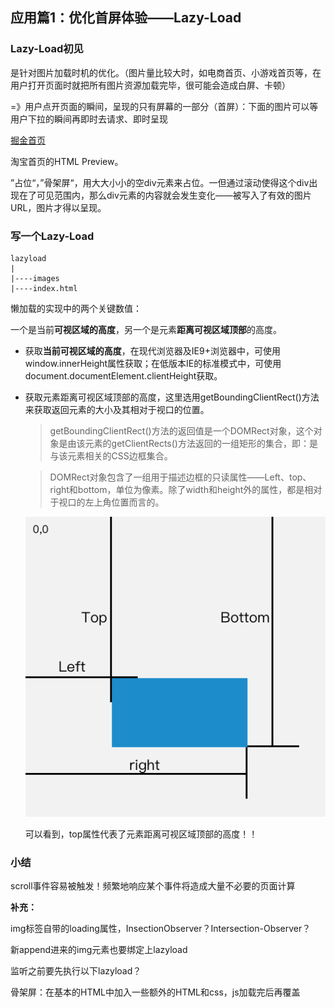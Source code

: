 ## 应用篇1：优化首屏体验——Lazy-Load

### Lazy-Load初见

是针对图片加载时机的优化。（图片量比较大时，如电商首页、小游戏首页等，在用户打开页面时就把所有图片资源加载完毕，很可能会造成白屏、卡顿）

=》用户点开页面的瞬间，呈现的只有屏幕的一部分（首屏）：下面的图片可以等用户下拉的瞬间再即时去请求、即时呈现

[掘金首页](https://juejin.im/)

淘宝首页的HTML Preview。

”占位“，”骨架屏“，用大大小小的空div元素来占位。一但通过滚动使得这个div出现在了可见范围内，那么div元素的内容就会发生变化——被写入了有效的图片URL，图片才得以呈现。



### 写一个Lazy-Load

```
lazyload
|
|----images
|----index.html
```

懒加载的实现中的两个关键数值：

一个是当前**可视区域的高度**，另一个是元素**距离可视区域顶部**的高度。

* 获取**当前可视区域的高度**，在现代浏览器及IE9+浏览器中，可使用window.innerHeight属性获取；在低版本IE的标准模式中，可使用document.documentElement.clientHeight获取。

* 获取元素距离可视区域顶部的高度，这里选用getBoundingClientRect()方法来获取返回元素的大小及其相对于视口的位置。

  > getBoundingClientRect()方法的返回值是一个DOMRect对象，这个对象是由该元素的getClientRects()方法返回的一组矩形的集合，即：是与该元素相关的CSS边框集合。

  > DOMRect对象包含了一组用于描述边框的只读属性——Left、top、right和bottom，单位为像素。除了width和height外的属性，都是相对于视口的左上角位置而言的。

  ![lazy-load.png](./lazy-load.png)

  可以看到，top属性代表了元素距离可视区域顶部的高度！！



### 小结

scroll事件容易被触发！频繁地响应某个事件将造成大量不必要的页面计算



**补充：**

img标签自带的loading属性，InsectionObserver？Intersection-Observer？

新append进来的img元素也要绑定上lazyload

监听之前要先执行以下lazyload？

骨架屏：在基本的HTML中加入一些额外的HTML和css，js加载完后再覆盖

